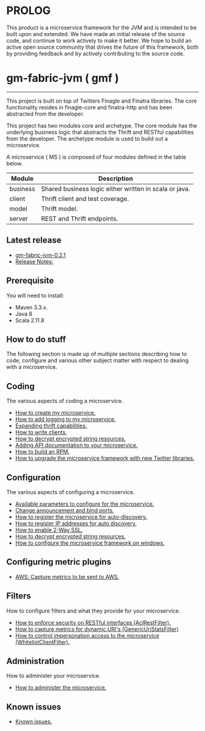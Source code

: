 # PROLOG

This product is a microservice framework for the JVM and is intended to be built upon and extended. We have made an initial release of the source code, and continue to work actively to make it better. We hope to build an active open source community that drives the future of this framework, both by providing feedback and by actively contributing to the source code.

# gm-fabric-jvm ( gmf )
---

This project is built on top of Twitters Finagle and Finatra libraries. The core functionality resides in finagle-core and finatra-http and has been abstracted from the developer.

This project has two modules core and archetype. The core module has the underlying business logic that abstracts the Thrift and RESTful capabilities from the developer. The archetype module is used to build out a microservice.

A microservice ( MS ) is composed of four modules defined in the table below.
	
| Module | Description |
| -------| ----------- |
| business | Shared business logic either written in scala or java. |
| client | Thrift client and test coverage. |
| model | Thrift model. |
| server | REST and Thrift endpoints. |

## Latest release
- [gm-fabric-jvm-0.2.1](https://github.com/DecipherNow/gm-fabric-jvm/releases/tag/gm-fabric-jvm-0.2.1)
- [Release Notes:](documentation/ReleaseNotes.md)

## Prerequisite
You will need to install:

- Maven 3.3.x.
- Java 8
- Scala 2.11.8

## How to do stuff
The following section is made up of multiple sections describing how to code, configure and various other subject matter with respect to dealing with a microservice.

## Coding
The various aspects of coding a microservice.

<!-- https://github.com/DecipherNow -->

- [How to create my microservice.](documentation/CreatingNewMS.md)
- [How to add logging to my microservice.](documentation/Logging.md)
- [Expanding thrift capabilities.](documentation/Thrift.md)
- [How to write clients.](documentation/Clients.md)
- [How to decrypt encrypted string resources.](documentation/ResourceDecrypter.md)
- [Adding API documentation to your microservice.](documentation/APIDocumentation.md)
- [How to build an RPM.](documentation/RPM.md)
- [How to upgrade the microservice framework with new Twitter libraries.](documentation/UpgradingFramework.md)

## Configuration
The various aspects of configuring a microservice.

- [Available parameters to configure for the microservice.](documentation/Parameters.md)
- [Change announcement and bind ports.](documentation/AnnounceAndBind.md)
- [How to register the microservice for auto-discovery.](documentation/ZookeeperAutoDiscovery.md)
- [How to register IP addresses for auto discovery.](documentation/ConfigureIPAddressResolution.md)
- [How to enable 2-Way SSL.](documentation/TwoWaySSL.md)
- [How to decrypt encrypted string resources.](documentation/ResourceDecrypter.md)
- [How to configure the microservice framework on windows.](documentation/MicrosoftWindowsConfiguration.md)

## Configuring metric plugins

- [AWS: Capture metrics to be sent to AWS.](documentation/Cloudwatch-plugin.md)

## Filters
How to configure filters and what they provide for your microservice.

- [How to enforce security on RESTful interfaces (AclRestFilter).](documentation/AclRestFilter.md)
- [How to capture metrics for dynamic URI's (GenericUriStatsFilter) ](documentation/GenericUriStatsFilter.md)
- [How to control impersonation access to the microservice (WhitelistClientFilter).](documentation/WhitelistClientFilter.md)


## Administration
How to administer your microservice.

- [How to administer the microservice.](documentation/Admin.md)

## Known issues
- [Known issues.](documentation/Issues.md)

